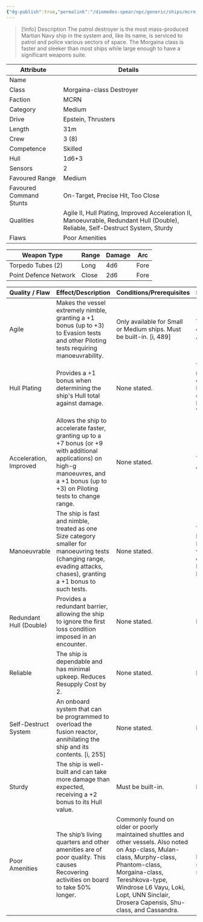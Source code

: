 ```yaml
---
{"dg-publish":true,"permalink":"/diomedes-spear/npc/generic/ships/mcrn-morgaina-class-destroyer/"}
---
```


> [!info] Description
> The patrol destroyer is the most mass-produced Martian Navy ship in the system and, like its name, is serviced to patrol and police various sectors of space. The Morgaina class is faster and sleeker than most ships while large enough to have a significant weapons suite.

| Attribute               | Details                                                                                                                         |
| ----------------------- | ------------------------------------------------------------------------------------------------------------------------------- |
| Name                    |                                                                                                                                 |
| Class                   | Morgaina-class Destroyer                                                                                                        |
| Faction                 | MCRN                                                                                                                            |
| Category                | Medium                                                                                                                          |
| Drive                   | Epstein, Thrusters                                                                                                              |
| Length                  | 31m                                                                                                                             |
| Crew                    | 3 (8)                                                                                                                           |
| Competence              | Skilled                                                                                                                         |
| Hull                    | 1d6+3                                                                                                                           |
| Sensors                 | 2                                                                                                                               |
| Favoured Range          | Medium                                                                                                                          |
| Favoured Command Stunts | On-Target, Precise Hit, Too Close                                                                                               |
| Qualities               | Agile II, Hull Plating, Improved Acceleration II, Manoeuvrable, Redundant Hull (Double), Reliable, Self-Destruct System, Sturdy |
| Flaws                   | Poor Amenities                                                                                                                  |

| Weapon Type           | Range  | Damage | Arc  |
| --------------------- | ------ | ------ | ---- |
| Torpedo Tubes (2)     | Long   | 4d6    | Fore |
| Point Defence Network | Close  | 2d6    | Fore |

| Quality / Flaw          | Effect/Description                                                                                                                                                                      | Conditions/Prerequisites                                                                                                                                                                                                                                             | Stackable?                                                                           |
| :---------------------- | :-------------------------------------------------------------------------------------------------------------------------------------------------------------------------------------- | :------------------------------------------------------------------------------------------------------------------------------------------------------------------------------------------------------------------------------------------------------------------- | :----------------------------------------------------------------------------------- |
| Agile                   | Makes the vessel extremely nimble, granting a +1 bonus (up to +3) to Evasion tests and other Piloting tests requiring manoeuvrability.                                                  | Only available for Small or Medium ships. Must be built-in. [i, 489]                                                                                                                                                                                                 | Yes (up to +3, e.g., Agile II, Agile III)                                            |
| Hull Plating            | Provides a +1 bonus when determining the ship's Hull total against damage.                                                                                                              | None stated.                                                                                                                                                                                                                                                         | Yes, up to a maximum equal to the Hull score in dice (e.g., Hull Plating II, III, V) |
| Acceleration, Improved  | Allows the ship to accelerate faster, granting up to a +7 bonus (or +9 with additional applications) on high-g manoeuvres, and a +1 bonus (up to +3) on Piloting tests to change range. | None stated.                                                                                                                                                                                                                                                         | Yes (up to +9 / +3)                                                                  |
| Manoeuvrable            | The ship is fast and nimble, treated as one Size category smaller for manoeuvring tests (changing range, evading attacks, chases), granting a +1 bonus to such tests.                   | None stated.                                                                                                                                                                                                                                                         | Yes (can be Highly Manoeuvrable with two qualities; e.g., Manoeuvrable II)           |
| Redundant Hull (Double) | Provides a redundant barrier, allowing the ship to ignore the first loss condition imposed in an encounter.                                                                             | None stated.                                                                                                                                                                                                                                                         | No                                                                                   |
| Reliable                | The ship is dependable and has minimal upkeep. Reduces Resupply Cost by 2.                                                                                                              | None stated.                                                                                                                                                                                                                                                         | No                                                                                   |
| Self-Destruct System    | An onboard system that can be programmed to overload the fusion reactor, annihilating the ship and its contents. [i, 255]                                                               | None stated.                                                                                                                                                                                                                                                         | No                                                                                   |
| Sturdy                  | The ship is well-built and can take more damage than expected, receiving a +2 bonus to its Hull value.                                                                                  | Must be built-in.                                                                                                                                                                                                                                                    | No                                                                                   |
| Poor Amenities          | The ship’s living quarters and other amenities are of poor quality. This causes Recovering activities on board to take 50% longer.                                                      | Commonly found on older or poorly maintained shuttles and other vessels. Also noted on Asp-class, Mulan-class, Murphy-class, Phantom-class, Morgaina-class, Tereshkova-type, Windrose L6 Vayu, Loki, Lopt, UNN Sinclair, Drosera Capensis, Shu-class, and Cassandra. | Not explicitly stated as stackable.                                                  |